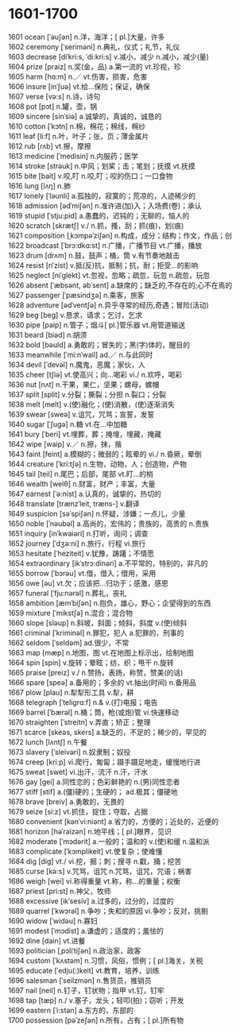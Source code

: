 # 1601-1700

1601 ocean \[ˈəuʃən] n.洋，海洋；\[ pl.]大量，许多\
1602 ceremony  \[ˈseriməni] n.典礼，仪式；礼节，礼仪\
1603 decrease  \[diˈkri:s, ˈdi:kri:s] v.减小，减少 n.减小，减少(量)\
1604 prize  \[praiz] n.奖(金，品) a.第一流的 vt.珍视，珍\
1605 harm \[hɑ:m] n.／ vt.伤害，损害，危害\
1606 insure \[inˈʃuə] vt.给…保险；保证，确保\
1607 verse  \[və:s] n.诗，诗句\
1608 pot \[pɔt] n.罐，壶，锅\
1609 sincere \[sinˈsiə] a.诚挚的，真诚的，诚恳的\
1610 cotton \[ˈkɔtn] n.棉，棉花；棉线，棉纱\
1611 leaf  \[li:f] n.叶，叶子；张，页；薄金属片\
1612 rub  \[rʌb] vt.擦，摩擦\
1613 medicine  \[ˈmedisin] n.内服药；医学\
1614 stroke \[strəuk] n.中风；划桨；击；笔划；抚摸 vt.抚摸\
1615 bite  \[bait] v.咬,叮 n.咬,叮；咬的伤口；一口食物\
1616 lung  \[lʌŋ] n.肺\
1617 lonely \[ˈləunli] a.孤独的，寂寞的；荒凉的，人迹稀少的\
1618 admission \[ədˈmiʃən] n.准许进(加)入；入场费(卷)；承认\
1619 stupid \[ˈstju:pid] a.愚蠢的，迟钝的；无聊的，恼人的\
1620 scratch  \[skrætʃ] v./ n.抓，搔，刮；抓(痕)，划(痕)\
1621 composition \[ˌkɔmpəˈziʃən] n.构成，成分；结构；作文，作品；创\
1622 broadcast \[ˈbrɔ:dkɑ:st] n.广播，广播节目 vt.广播，播放\
1623 drum \[drʌm] n.鼓，鼓声；桶，筒 v.有节奏地敲击\
1624 resist  \[riˈzist] v.抵(反)抗，抵制；抗，耐；拒受…的影响\
1625 neglect \[niˈglekt] vt.忽视，忽略；疏忽，玩忽 n.疏忽，玩忽\
1626 absent \[ˈæbsənt, əbˈsent] a.缺席的；缺乏的,不存在的;心不在焉的\
1627 passenger \[ˈpæsindʒə] n.乘客，旅客\
1628 adventure \[ədˈventʃə] n.异乎寻常的经历,奇遇；冒险(活动)\
1629 beg \[beg] v.恳求，请求；乞讨，乞求\
1630 pipe \[paip] n.管子；烟斗\[ pl.]管乐器 vt.用管道输送\
1631 beard  \[biəd] n.胡须\
1632 bold \[bəuld] a.勇敢的；冒失的；黑(字)体的，醒目的\
1633 meanwhile \[ˈmi:nˈwail] ad.／ n.与此同时\
1634 devil \[ˈdevəl] n.魔鬼，恶魔；家伙，人\
1635 cheer \[tʃiə] vt.使高兴；向…喝彩 vi./ n.欢呼，喝彩\
1636 nut  \[nʌt] n.干果，果仁，坚果；螺母，螺帽\
1637 split \[split] v.分裂；撕裂；分担 n.裂口；分裂\
1638 melt \[melt] v.(使)融化；(使)消散，(使)逐渐消失\
1639 swear  \[sweə] v.诅咒，咒骂；宣誓，发誓\
1640 sugar  \[ˈʃugə] n.糖 vt.在…中加糖\
1641 bury \[ˈberi] vt.埋葬，葬；掩埋，埋藏，掩藏\
1642 wipe \[waip] v.／ n.擦，抹，揩\
1643 faint \[feint] a.模糊的；微弱的；眩晕的 vi./ n.昏厥，晕倒\
1644 creature  \[ˈkri:tʃə] n.生物，动物，人；创造物，产物\
1645 tail \[teil] n.尾巴；后部，尾部 vt.盯…的梢\
1646 wealth \[welθ] n.财富，财产；丰富，大量\
1647 earnest  \[ˈə:nist] a.认真的，诚挚的，热切的\
1648 translate \[trænzˈleit, træns-] v.翻译\
1649 suspicion \[səˈspiʃən] n.怀疑，涉嫌；一点儿，少量\
1650 noble  \[ˈnəubəl] a.高尚的，宏伟的；贵族的，高贵的 n.贵族\
1651 inquiry \[inˈkwaiəri] n.打听，询问；调查\
1652 journey \[ˈdʒə:ni] n.旅行，行程 vi.旅行\
1653 hesitate  \[ˈheziteit] v.犹豫，踌躇；不情愿\
1654 extraordinary \[ikˈstrɔ:dinəri] a.不平常的，特别的，非凡的\
1655 borrow \[ˈbɔrəu] vt.借，借入；借用，采用\
1656 owe \[əu] vt.欠；应该把…归功于；感激，感恩\
1657 funeral \[ˈfju:nərəl] n.葬礼，丧礼\
1658 ambition \[æmˈbiʃən] n.抱负，雄心，野心；企望得到的东西\
1659 mixture  \[ˈmikstʃə] n.混合；混合物\
1660 slope \[sləup] n.斜坡，斜面；倾斜，斜度 v.(使)倾斜\
1661 criminal  \[ˈkriminəl] n.罪犯，犯人 a.犯罪的，刑事的\
1662 seldom  \[ˈseldəm] ad.很少，不常\
1663 map \[mæp] n.地图，图 vt.在地图上标示出，绘制地图\
1664 spin  \[spin] v.旋转；晕眩；纺，织；甩干 n.旋转\
1665 praise \[preiz] v./ n.赞扬，表扬，称赞，赞美(的话)\
1666 spare \[speə] a.备用的；多余的 vt.抽出(时间) n.备用品\
1667 plow \[plau] n.犁犁形工具  v.犁，耕\
1668 telegraph  \[ˈteligrɑ:f] n.& v.(打)电报；电告\
1669 barrel \[ˈbærəl] n.桶；筒，枪(或炮)管 vi.快速移动\
1670 straighten \[ˈstreitn] v.弄直；矫正；整理\
1671 scarce \[skeəs, skers] a.缺乏的，不足的；稀少的，罕见的\
1672 lunch  \[lʌntʃ] n.午餐\
1673 slavery \[ˈsleivəri] n.奴隶制；奴役\
1674 creep \[kri:p] vi.爬行，匍匐；蹑手蹑足地走，缓慢地行进\
1675 sweat \[swet] vi.出汗，流汗 n.汗，汗水\
1676 gay \[gei] a.同性恋的；色彩鲜艳的 n.(男)同性恋者\
1677 stiff \[stif] a.(僵)硬的；生硬的； ad.极其；僵硬地\
1678 brave \[breiv] a.勇敢的，无畏的\
1679 seize \[si:z] vt.抓住，捉住；夺取，占据\
1680 convenient \[kənˈvi:niənt] a.省力的，方便的；近处的，近便的\
1681 horizon \[həˈraizən] n.地平线；\[ pl.]眼界，见识\
1682 moderate \[ˈmɔdərit] a.一般的；温和的 v.(使)和缓 n.温和派\
1683 complicate \[ˈkɔmplikeit] vt.使复杂；使难懂\
1684 dig \[dig] vt./ vi.挖，掘；刺；搜寻 n.戳，捅；挖苦\
1685 curse \[kə:s] v.咒骂，诅咒 n.咒骂，诅咒，咒语；祸害\
1686 weigh \[wei] vi.称得重量 vt.称，称…的重量；权衡\
1687 priest \[pri:st] n.神父，牧师\
1688 excessive  \[ikˈsesiv] a.过多的，过分的，过度的\
1689 quarrel \[ˈkwɔrəl] n.争吵；失和的原因 vi.争吵；反对，挑剔\
1690 widow \[ˈwidəu] n.寡妇\
1691 modest  \[ˈmɔdist] a.谦虚的；适度的；羞怯的\
1692 dine \[dain] vt.进餐\
1693 politician \[ˌpɔliˈtiʃən] n.政治家，政客\
1694 custom  \[ˈkʌstəm] n.习惯，风俗，惯例；\[ pl.]海关，关税\
1695 educate \[ˈedju(:)keit] vt.教育，培养，训练\
1696 salesman \[ˈseilzmən] n.售货员，推销员\
1697 nail \[neil] n.钉子，钉状物；指甲 vt.钉，钉牢\
1698 tap \[tæp] n./ v.塞子，龙头；轻叩(拍)；窃听；开发\
1699 eastern \[ˈi:stən] a.东方的，东部的\
1700 possession \[pəˈzeʃən] n.所有，占有；\[ pl.]所有物
